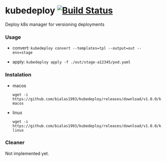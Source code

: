 # kubedeploy  [![Build Status](https://travis-ci.com/bialas1993/kubedeploy.svg?token=ehLcPVdjAYYLjAbuBSAe&branch=master)](https://travis-ci.com/bialas1993/kubedeploy)
Deploy k8s manager for versioning deployments


### Usage
- convert:
```kubedeploy convert --templates=tpl --output=out --env=stage```

- apply:
```kubedeploy apply -f ./out/stage-a12345/pod.yaml```

### Instalation
 - macos
    ```shell
    wget -i https://github.com/bialas1993/kubedeploy/releases/download/v1.0.0/kubedeploy-macos
    ```
 - linux
    ```shell
    wget -i https://github.com/bialas1993/kubedeploy/releases/download/v1.0.0/kubedeploy-linux
    ```
    
### Cleaner

Not implemented yet.